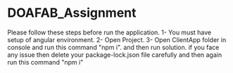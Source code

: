 # DOAFAB_Assignment

Please follow these steps before run the application.
1- You must have setup of angular environment.
2- Open Project.
3- Open ClientApp folder in console and run this command "npm i". and then run solution. if you face any issue then delete your package-lock.json file carefully 
    and then again run this command "npm i" 
